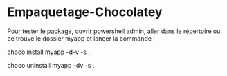 # Empaquetage-Chocolatey

Pour tester le package, ouvrir powershell admin, aller dans le répertoire ou ce trouve le dossier myapp et lancer la commande :

choco install myapp -d-v -s .

choco uninstall myapp -dv -s .
